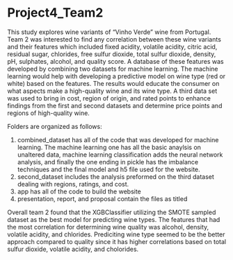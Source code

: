 # Project4_Team2
This study explores wine variants of “Vinho Verde” wine from Portugal. Team 2 was interested to find any correlation between these wine variants and their features which included fixed acidity, volatile acidity, citric acid, residual sugar, chlorides, free sulfur dioxide, total sulfur dioxide, density, pH, sulphates, alcohol, and quality score. A database of these features was developed by combining two datasets for machine learning. The machine learning would help with developing a predictive model on wine type (red or white) based on the features. The results would educate the consumer on what aspects make a high-quality wine and its wine type. A third data set was used to bring in cost, region of origin, and rated points to enhance findings from the first and second datasets and determine price points and regions of high-quality wine.

Folders are organized as follows:
1) combined_dataset has all of the code that was developed for machine learning. The machine learning one has all the basic anaylsis on unaltered data, machine learning classification adds the neural network analysis, and finally the one ending in pickle has the imbalance techniques and the final model and h5 file used for the website.
2) second_dataset includes the analysis preformed on the third dataset dealing with regions, ratings, and cost.
3) app has all of the code to build the website
4) presentation, report, and proposal contain the files as titled

   
Overall team 2 found that the XGBClassifier utilizing the SMOTE sampled dataset as the best model for predicting wine types. The features that had the most correlation for determining wine quality was alcohol, density, volatile acidity, and chlorides. Prediciting wine type seemed to be the better approach compared to quality since it has higher correlations based on total sulfur dioxide, volatile acidity, and cholorides.

